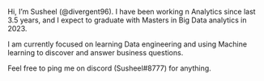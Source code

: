 Hi, I’m Susheel (@divergent96). I have been working n Analytics since last 3.5 years, and I expect to graduate with Masters in Big Data analytics in 2023.

I am currently focused on learning Data engineering and using Machine learning to discover and answer business questions. 

Feel free to ping me on discord (Susheel#8777) for anything.

<!---
divergent96/divergent96 is a ✨ special ✨ repository because its `README.md` (this file) appears on your GitHub profile.
You can click the Preview link to take a look at your changes.
--->
